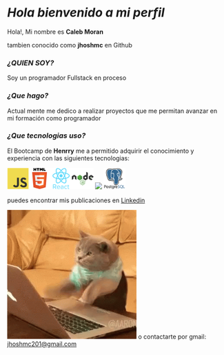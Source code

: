 # _Hola bienvenido a mi perfil_

Hola!, Mi nombre es **Caleb Moran**

tambien conocido como **jhoshmc** en Github

### **_¿QUIEN SOY?_**

Soy un programador Fullstack en proceso

### **_¿Que hago?_**

Actual mente me dedico a realizar proyectos que me permitan avanzar en mi formación como programador

### **_¿Que tecnologias uso?_**

El Bootcamp de **Henrry** me a permitido adquirir el conocimiento y experiencia con las siguientes tecnologias:

<div>
<img src='https://raw.githubusercontent.com/devicons/devicon/master/icons/javascript/javascript-original.svg' width='50'><img src='https://raw.githubusercontent.com/devicons/devicon/master/icons/html5/html5-original-wordmark.svg' width='50'><img src='https://raw.githubusercontent.com/devicons/devicon/master/icons/react/react-original-wordmark.svg' width='50'><img src='https://raw.githubusercontent.com/devicons/devicon/master/icons/nodejs/nodejs-original-wordmark.svg' width='50'> <img src='https://camo.githubusercontent.com/fbfcb9e3dc648adc93bef37c718db16c52f617ad055a26de6dc3c21865c3321d/68747470733a2f2f7777772e766563746f726c6f676f2e7a6f6e652f6c6f676f732f6769742d73636d2f6769742d73636d2d69636f6e2e737667' width='50'> <img src='https://raw.githubusercontent.com/devicons/devicon/master/icons/postgresql/postgresql-original-wordmark.svg' width='50'>
</div>

puedes encontrar mis publicaciones en [Linkedin](https://www.linkedin.com/in/josias-moran-37b320275/)

![gatoProgramando](img/Gato-programando.gif) o contactarte por gmail: jhoshmc201@gmail.com
